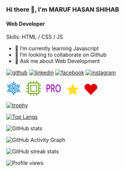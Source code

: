 ### Hi there 👋, I'm MARUF HASAN SHIHAB
#### Web Developer

Skills:  HTML / CSS / JS

- 🌱 I’m currently learning Javascript 
- 👯 I’m looking to collaborate on Github 
- 💬 Ask me about Web Development 


[<img src='https://cdn.jsdelivr.net/npm/simple-icons@3.0.1/icons/github.svg' alt='github' height='40'>](https://github.com/MarufHasanShihab)  [<img src='https://cdn.jsdelivr.net/npm/simple-icons@3.0.1/icons/linkedin.svg' alt='linkedin' height='40'>](https://www.linkedin.com/in/maruf-hasan-shihab/)  [<img src='https://cdn.jsdelivr.net/npm/simple-icons@3.0.1/icons/facebook.svg' alt='facebook' height='40'>](https://www.facebook.com/https://www.facebook.com/profile.php?id=100086614705676&__cft__[0]=AZUaOwG-Y0JUc36Imey4ebVjP67Ye-mjJgRlBbhVsbqz4VcdJZyL5vZPbItyZbETylOPjc_Cz0bwP6uzuyros4kPNCp3dnTHDZF81HJDgbQanxMchqhNvN3mUZ6JzPtWXlIucJ6YfhcH4ME6xMi5jz05uifWP9-LCg2G2G0d_BnLL88hPzR_KGSxq38Vv0mp_9WD3bWVLVHmXquwqB2hMtml&__tn__=%3C%3C%2CP-R)  [<img src='https://cdn.jsdelivr.net/npm/simple-icons@3.0.1/icons/instagram.svg' alt='instagram' height='40'>](https://www.instagram.com/maruf.hasan.shihab/)  

<a href='https://archiveprogram.github.com/'><img src='https://raw.githubusercontent.com/acervenky/animated-github-badges/master/assets/acbadge.gif' width='40' height='40'></a> <a href='https://docs.github.com/en/developers'><img src='https://raw.githubusercontent.com/acervenky/animated-github-badges/master/assets/devbadge.gif' width='40' height='40'></a> <a href='https://github.com/pricing'><img src='https://raw.githubusercontent.com/acervenky/animated-github-badges/master/assets/pro.gif' width='40' height='40'></a> <a href='https://stars.github.com/'><img src='https://raw.githubusercontent.com/acervenky/animated-github-badges/master/assets/starbadge.gif' width='35' height='35'></a> <a href='https://docs.github.com/en/github/supporting-the-open-source-community-with-github-sponsors'><img src='https://raw.githubusercontent.com/acervenky/animated-github-badges/master/assets/sponsorbadge.gif' width='35' height='35'></a> 

[![trophy](https://github-profile-trophy.vercel.app/?username=MarufHasanShihab)](https://github.com/ryo-ma/github-profile-trophy)

[![Top Langs](https://github-readme-stats.vercel.app/api/top-langs/?username=MarufHasanShihab)](https://github.com/anuraghazra/github-readme-stats)

![GitHub stats](https://github-readme-stats.vercel.app/api?username=MarufHasanShihab&show_icons=true)  

![GitHub Activity Graph](https://activity-graph.herokuapp.com/graph?username=MarufHasanShihab)  

![GitHub streak stats](https://streak-stats.demolab.com/?user=MarufHasanShihab)  

![Profile views](https://gpvc.arturio.dev/MarufHasanShihab)  
